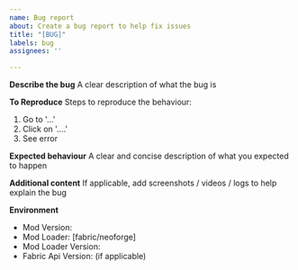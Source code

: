 ```yaml
---
name: Bug report
about: Create a bug report to help fix issues
title: "[BUG]"
labels: bug
assignees: ''

---
```


**Describe the bug**
A clear description of what the bug is

**To Reproduce**
Steps to reproduce the behaviour:
1. Go to '...'
2. Click on '....'
4. See error

**Expected behaviour**
A clear and concise description of what you expected to happen

**Additional content**
If applicable, add screenshots / videos / logs to help explain the bug

**Environment**
 - Mod Version:
 - Mod Loader: [fabric/neoforge]
 - Mod Loader Version: 
 - Fabric Api Version: (if applicable)
